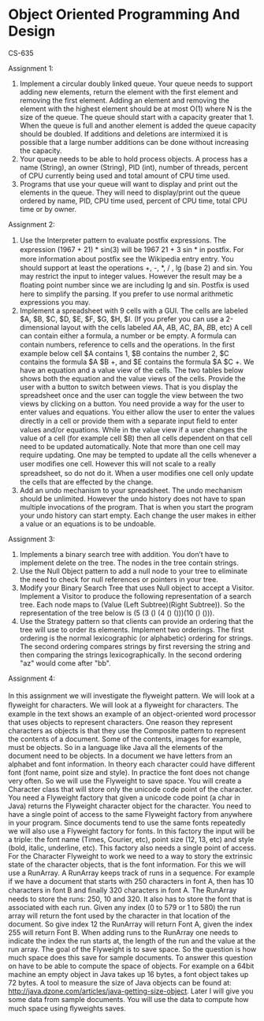 # Object Oriented Programming And Design
 CS-635
 
Assignment 1:
1. Implement a circular doubly linked queue. Your queue needs to support adding new elements, return the element with the first element and removing the first element. Adding an element and removing the element with the highest element should be at most O(1) where N is the size of the queue. The queue should start with a capacity greater that 1. When the queue is full and another element is added the queue capacity should be doubled. If additions and deletions are intermixed it is possible that a large number additions can be done without increasing the capacity.
2. Your queue needs to be able to hold process objects. A process has a name (String), an owner (String), PID (int), number of threads, percent of CPU currently being used and total amount of CPU time used. 
3. Programs that use your queue will want to display and print out the elements in the queue. They will need to display/print out the queue ordered by name, PID, CPU time used, percent of CPU time, total CPU time or by owner.

Assignment 2:
1. Use the Interpreter pattern to evaluate postﬁx expressions. The expression (1967 + 21) * sin(3) will be 1967 21 + 3 sin * in postﬁx. For more information about postﬁx see the Wikipedia entry entry. You should support at least the operations +, -, *, / , lg (base 2) and sin. You may restrict the input to integer values. However the result may be a ﬂoating point number since we are including lg and sin. Postﬁx is used here to simplify the parsing. If you prefer to use normal arithmetic expressions you may.
2.  Implement a spreadsheet with 9 cells  with a GUI. The cells are labeled $A, $B, $C, $D, $E, $F, $G, $H, $I. (If you prefer you can use a 2-dimensional layout with the cells labeled $A$A, $A$B, $A$C, $B$A, $B$B, etc) A cell can contain either a formula, a number or be empty. A formula can contain numbers, reference to cells and the operations. In the ﬁrst example below cell $A contains 1, $B contains the number 2, $C contains the formula $A $B +, and $E contains the formula $A $C +. We have an equation and a value view of the cells. The two tables below shows both the equation and the value views of the cells. Provide the user with a button to switch between views. That is you display the spreadsheet once and the user can toggle the view between the two views by clicking on a button. You need provide a way for the user to enter values and equations. You either allow the user to enter the values directly in a cell or provide them with a separate input ﬁeld to enter values and/or equations. While in the value view if a user changes the value of a cell (for example cell $B) then all cells dependent on that cell need to be updated automatically. Note that more than one cell may require updating. One may be tempted to update all the cells whenever a user modiﬁes one cell. However this will not scale to a really spreadsheet, so do not do it. When a user modiﬁes one cell only update the cells that are effected by the change.
3. Add an undo mechanism to your spreadsheet. The undo mechanism should be unlimited. However the undo history does not have to span multiple invocations of the program. That is when you start the program your undo history can start empty. Each change the user makes in either a value or an equations is to be undoable.

Assignment 3:
1. Implements a binary search tree with addition. You don’t have to implement delete on the tree. The nodes in the tree contain strings.
2. Use the Null Object pattern to add a null node to your tree to eliminate the need to check for null references or pointers in your tree.
3. Modify your Binary Search Tree that uses Null object to accept a Visitor. Implement a Visitor to produce the following representation of a search tree. Each node maps to (Value (Left Subtree)(Right Subtree)). So the representation of the tree below is (5 (3 () (4 () ()))(10 () ())).
4. Use the Strategy pattern so that clients can provide an ordering that the tree will use to order its elements. Implement two orderings. The first ordering is the normal lexicographic (or alphabetic) ordering for strings. The second ordering compares strings by first reversing the string and then comparing the strings lexicographically. In the second ordering "az" would come after "bb".

Assignment 4:<br/><br/>
In this assignment we will investigate the ﬂyweight pattern. We will look at a ﬂyweight for characters. We will look at a ﬂyweight for characters. The example in the text shows an example of an object-oriented word processor that uses objects to represent characters. One reason they represent characters as objects is that they use the Composite pattern to represent the contents of a document. Some of the contents, images for example, must be objects. So in a language like Java all the elements of the document need to be objects. In a document we have letters from an alphabet and font information. In theory each character could have different font (font name, point size and style). In practice the font does not change very often.  So we will use the Flyweight to save space. You will create a Character class that will store only the unicode code point of the character. You need a Flyweight factory that given a unicode code point (a char in Java) returns the Flyweight character object for the character. You need to have a single point of access to the same Flyweight factory from anywhere in your program. Since documents tend to use the same fonts repeatedly we will also use a Flyweight factory for fonts.  In this factory the input will be a triple: the font name (Times, Courier, etc), point size (12, 13, etc) and style (bold, italic, underline, etc). This factory also needs a single point of access. 
For the Character Flyweight to work we need to a way to story the extrinsic state of the character objects, that is the font information. For this we will use a RunArray. A RunArray keeps track of runs in a sequence. For example if we have a document that starts with 250 characters in font A, then has 10 characters in font B and ﬁnally 320 characters in font A. The RunArray needs to store the runs: 250, 10 and 320. It also has to store the font that is associated with each run. Given any index (0 to 579 or 1 to 580) the run array will return the font used by the character in that location of the document. So give index 12 the RunArray will return Font A, given the index 255 will return Font B. When adding runs to the RunArray one needs to indicate the index the run starts at, the length of the run and the value at the run array.
The goal of the Flyweight is to save space. So the question is how much space does this save for sample documents. To answer this question on have to be able to compute the space of objects. For example on a 64bit machine an empty object in Java takes up 16 bytes, a font object takes up 72 bytes. A tool to measure the size of Java objects can be found at: http://java.dzone.com/articles/java-getting-size-object. Later I will give you some data from sample documents. You will use the data to compute how much space using ﬂyweights saves.
